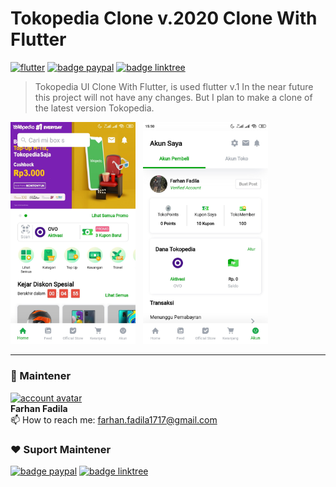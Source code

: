# Tokopedia Clone v.2020 Clone With Flutter
[![flutter][]][web flutter] [![badge paypal][]][paypal account] [![badge linktree][]][linktree account] <br>
> Tokopedia UI Clone With Flutter, is used flutter v.1
In the near future this project will not have any changes. But I plan to make a clone of the latest version Tokopedia.

<img src="image/home.jpg" width="200"> &nbsp;
<img src="image/akun.jpg" width="200">



---

### 🚧 Maintener 
[![account avatar][]][github account] <br>
**Farhan Fadila** <br>
📫 How to reach me: farhan.fadila1717@gmail.com

### ❤️ Suport Maintener
[![badge paypal][]][paypal account] [![badge linktree][]][linktree account]

[flutter]: https://img.shields.io/badge/Platform-Flutter-02569B?logo=flutter
[web flutter]: https://flutter.dev
[account avatar]: https://avatars.githubusercontent.com/u/43161050?s=80
[github account]: https://github.com/farhanfadila1717
[badge linktree]: https://img.shields.io/badge/Donate-farhanfadila-orange
[linktree account]: https://linktr.ee/farhanfadila
[badge paypal]: https://img.shields.io/badge/Donate-PayPal-00457C?logo=paypal
[paypal account]: https://www.paypal.me/farhanfadila1717
